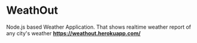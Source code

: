 # WeathOut
Node.js based Weather Application. That shows realtime weather report of any city's weather
**https://weathout.herokuapp.com/** 

